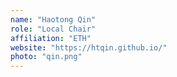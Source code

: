 ```yaml
---
name: "Haotong Qin"
role: "Local Chair"
affiliation: "ETH"
website: "https://htqin.github.io/"
photo: "qin.png"
---
```


